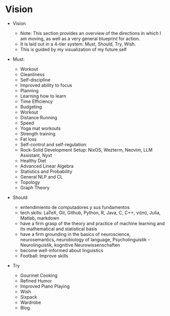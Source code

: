 # Vision

* Vision
  * Note: This section provides an overview of the directions in which I am moving, as well as a very general blueprint for action.
  * It is laid out in a 4-tier system: Must, Should, Try, Wish.
  * This is guided by my visualization of my future self

* Must:
  * Workout
  * Cleanliness
  * Self-discipline
  * Improved ability to focus
  * Planning
  * Learning how to learn
  * Time Efficiency
  * Budgeting
  * Workout
  * Distance Running
  * Speed
  * Yoga mat workouts
  * Strength training
  * Fat loss
  * Self-control and self-regulation:
  * Rock-Solid Development Setup: NixOS, Wezterm, Neovim, LLM Assistant, Nyxt
  * Healthy Diet
  * Advanced Linear Algebra
  * Statistics and Probability
  * General NLP and CL
  * Topology
  * Graph Theory

* Should
  * entendimiento de computadores y sus fundamentos
  * tech skills: LaTeX, Git, Github, Python, R, Java, C, C++, vi(m), Julia, Matlab, markdown
  * have a firm grasp of the theory and practice of machine learning and its mathematical and statistical basis
  * have a firm grounding in the basics of neuroscience, neurosemantics, neurobiology of language, Psycholinguistik - Neurolinguistik, kognitive Neurowissenschaften
  * become well-informed about linguistics
  * Football: Improve skills

* Try
  * Gourmet Cooking
  * Refined Humor
  * Improved Piano Playing
  * Wish
  * Sixpack
  * Wardrobe
  * Blog
